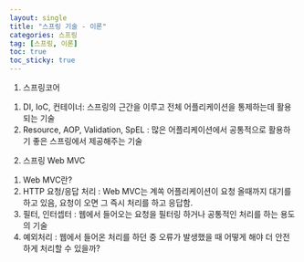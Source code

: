 ```yaml
---
layout: single
title: "스프링 기술 - 이론"
categories: 스프링
tag: [스프링, 이론]
toc: true
toc_sticky: true 
---
```


1. 스프링코어
 1) DI, IoC, 컨테이너: 스프링의 근간을 이루고 전체 어플리케이션을 통제하는데 활용되는 기술
 2) Resource, AOP, Validation, SpEL : 많은 어플리케이션에서 공통적으로 활용하기 좋은 스프링에서 제공해주는 기술

2. 스프링 Web MVC
 1) Web MVC란?
 2) HTTP 요청/응답 처리 : Web MVC는 계쏙 어플리케이션이 요청 올때까지 대기를 하고 있음, 요청이 오면 그 즉시 처리를 하고 응답함.
 3) 필터, 인터셉터 : 웹에서 들어오는 요청을 필터링 하거나 공통적인 처리를 하는 용도의 기술
 4) 예외처리 : 웹에서 들어온 처리를 하던 중 오류가 발생했을 때 어떻게 해야 더 안전하게 처리할 수 있을까?
